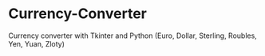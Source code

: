 # Currency-Converter
Currency converter with Tkinter and Python (Euro, Dollar, Sterling, Roubles, Yen, Yuan, Zloty)

